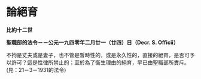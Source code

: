 # 論絕育


**比約十二世**

**聖職部的法令－－公元一九四零年二月廿一（廿四）日（Decr. S. Officii）**





不拘是丈夫或是妻子，也不管是暫時性的，或是永久性的，直接的絕育，是否可予以許可？這是性律所禁止的；至於為了衛生理由的絕育，早已由聖職部所責斥。(見：21－3－1931的法令)

